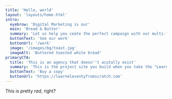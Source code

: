 ```yaml
---
title: 'Hello, world'
layout: 'layouts/home.html'
intro:
  eyebrow: 'Digital Marketing is our'
  main: 'Bread & Butter'
  summary: 'Let us help you ceate the perfect campaign with our multi-faceted team of talented creatives'
  buttonText: 'See our work'
  buttonUrl: '/work'
  image: '/images/bg/toast.jpg'
  imageAlt: 'Buttered toasted white bread'
primaryCTA:
  title: 'This is an agency that doesn''t acutally exist'
  summary: 'This is the project site you build when you take the "Learn Eleventy From Scratch" course so it is all made up as a pretend context. You will learn a lot about Eleventy by building this site though. Take the course today!'
  buttonText: 'Buy a copy'
  buttonUrl: 'https://learneleventyfromscratch.com'
---
```


This is pretty _rad_, right?